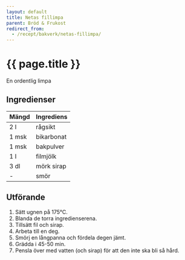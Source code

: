 ```yaml
---
layout: default
title: Netas fillimpa
parent: Bröd & Frukost
redirect_from:
  - /recept/bakverk/netas-fillimpa/
---
```


# {{ page.title }}
En ordentlig limpa
## Ingredienser

Mängd|Ingrediens
------------ | -------------
2 l|rågsikt
1 msk|bikarbonat
1 msk|bakpulver
1 l|filmjölk
3 dl|mörk sirap
\-|smör

## Utförande
1. Sätt ugnen på 175℃.
2. Blanda de torra ingredienserena.
3. Tillsätt fil och sirap.
4. Arbeta till en deg.
5. Smörj en långpanna och fördela degen jämt.
6. Grädda i 45-50 min.
7. Pensla över med vatten (och sirap) för att den inte ska bli så hård.
